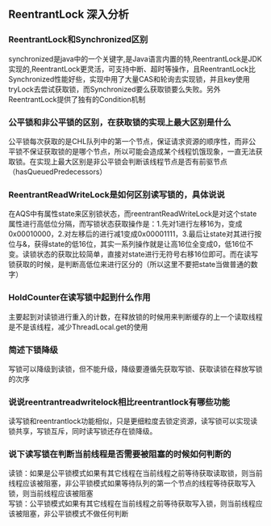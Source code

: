 ## ReentrantLock 深入分析
### ReentrantLock和Synchronized区别
synchronized是java中的一个关键字,是Java语言内置的特,ReentrantLock是JDK实现的,ReentrantLock更灵活，可支持中断、超时等操作，且ReentrantLock比Synchronized性能好些，实现中用了大量CAS和轮询去实现锁，并且key使用tryLock去尝试获取锁，而Synchronized要么获取锁要么失败。另外ReentrantLock提供了独有的Condition机制
### 公平锁和非公平锁的区别，在获取锁的实现上最大区别是什么
公平锁每次获取的是CHL队列中的第一个节点，保证请求资源的顺序性，而非公平锁不保证获取锁的是哪个节点，所以可能会造成某个线程饥饿现象，一直无法获取锁。在实现上最大区别是非公平锁会判断该线程节点是否有前驱节点（hasQueuedPredecessors）
### ReentrantReadWriteLock是如何区别读写锁的，具体说说
在AQS中有属性state来区别锁状态，而reentrantReadWriteLock是对这个state属性进行高低位分隔，而写锁状态获取操作是：1.先对1进行左移16为，变成0x00010000，2.对左移后的进行减1变成0x00001111，3.最后让state对其进行按位与&，获得state的低16位，其实一系列操作就是让高16位全变成0，低16位不变。读锁状态的获取比较简单，直接对state进行无符号右移16位即可。而在读写锁获取的时候，是判断高低位来进行区分的（所以这里不要把state当做普通的数字）
### HoldCounter在读写锁中起到什么作用
主要起到对读锁进行重入的计数，在释放锁的时候用来判断缓存的上一个读取线程是不是该线程，减少ThreadLocal.get的使用
### 简述下锁降级
写锁可以降级到读锁，但不能升级，降级要遵循先获取写锁、获取读锁在释放写锁的次序
### 说说reentrantreadwritelock相比reentrantlock有哪些功能
读写锁和reentrantlock功能相似，只是更细粒度去锁定资源，读写锁可以实现读锁共享，写锁互斥，同时读写锁还存在锁降级。
### 说下读写锁在判断当前线程是否需要被阻塞的时候如何判断的
读锁：如果是公平锁模式如果有其它线程在当前线程之前等待获取读取锁，则当前线程应该被阻塞，非公平锁模式如果等待队列的第一个节点的线程等待获取写入锁，则当前线程应该被阻塞  
写锁：公平锁模式如果有其它线程在当前线程之前等待获取写入锁，则当前线程应该被阻塞，非公平锁模式不做任何判断
